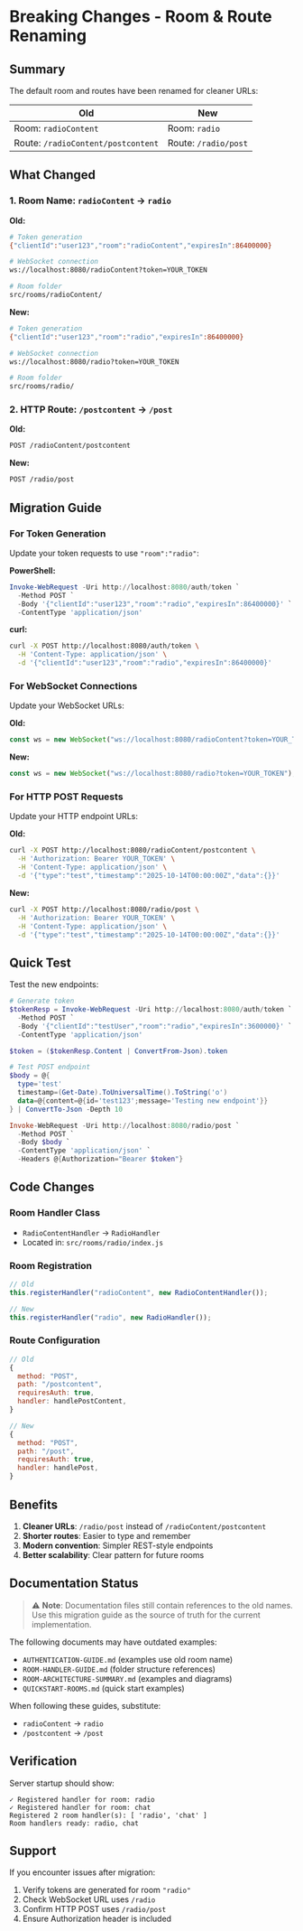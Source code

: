 # Breaking Changes - Room & Route Renaming

## Summary

The default room and routes have been renamed for cleaner URLs:

| Old                                | New                  |
| ---------------------------------- | -------------------- |
| Room: `radioContent`               | Room: `radio`        |
| Route: `/radioContent/postcontent` | Route: `/radio/post` |

## What Changed

### 1. Room Name: `radioContent` → `radio`

**Old:**

```bash
# Token generation
{"clientId":"user123","room":"radioContent","expiresIn":86400000}

# WebSocket connection
ws://localhost:8080/radioContent?token=YOUR_TOKEN

# Room folder
src/rooms/radioContent/
```

**New:**

```bash
# Token generation
{"clientId":"user123","room":"radio","expiresIn":86400000}

# WebSocket connection
ws://localhost:8080/radio?token=YOUR_TOKEN

# Room folder
src/rooms/radio/
```

### 2. HTTP Route: `/postcontent` → `/post`

**Old:**

```bash
POST /radioContent/postcontent
```

**New:**

```bash
POST /radio/post
```

## Migration Guide

### For Token Generation

Update your token requests to use `"room":"radio"`:

**PowerShell:**

```powershell
Invoke-WebRequest -Uri http://localhost:8080/auth/token `
  -Method POST `
  -Body '{"clientId":"user123","room":"radio","expiresIn":86400000}' `
  -ContentType 'application/json'
```

**curl:**

```bash
curl -X POST http://localhost:8080/auth/token \
  -H 'Content-Type: application/json' \
  -d '{"clientId":"user123","room":"radio","expiresIn":86400000}'
```

### For WebSocket Connections

Update your WebSocket URLs:

**Old:**

```javascript
const ws = new WebSocket("ws://localhost:8080/radioContent?token=YOUR_TOKEN");
```

**New:**

```javascript
const ws = new WebSocket("ws://localhost:8080/radio?token=YOUR_TOKEN");
```

### For HTTP POST Requests

Update your HTTP endpoint URLs:

**Old:**

```bash
curl -X POST http://localhost:8080/radioContent/postcontent \
  -H 'Authorization: Bearer YOUR_TOKEN' \
  -H 'Content-Type: application/json' \
  -d '{"type":"test","timestamp":"2025-10-14T00:00:00Z","data":{}}'
```

**New:**

```bash
curl -X POST http://localhost:8080/radio/post \
  -H 'Authorization: Bearer YOUR_TOKEN' \
  -H 'Content-Type: application/json' \
  -d '{"type":"test","timestamp":"2025-10-14T00:00:00Z","data":{}}'
```

## Quick Test

Test the new endpoints:

```powershell
# Generate token
$tokenResp = Invoke-WebRequest -Uri http://localhost:8080/auth/token `
  -Method POST `
  -Body '{"clientId":"testUser","room":"radio","expiresIn":3600000}' `
  -ContentType 'application/json'

$token = ($tokenResp.Content | ConvertFrom-Json).token

# Test POST endpoint
$body = @{
  type='test'
  timestamp=(Get-Date).ToUniversalTime().ToString('o')
  data=@{content=@{id='test123';message='Testing new endpoint'}}
} | ConvertTo-Json -Depth 10

Invoke-WebRequest -Uri http://localhost:8080/radio/post `
  -Method POST `
  -Body $body `
  -ContentType 'application/json' `
  -Headers @{Authorization="Bearer $token"}
```

## Code Changes

### Room Handler Class

- `RadioContentHandler` → `RadioHandler`
- Located in: `src/rooms/radio/index.js`

### Room Registration

```javascript
// Old
this.registerHandler("radioContent", new RadioContentHandler());

// New
this.registerHandler("radio", new RadioHandler());
```

### Route Configuration

```javascript
// Old
{
  method: "POST",
  path: "/postcontent",
  requiresAuth: true,
  handler: handlePostContent,
}

// New
{
  method: "POST",
  path: "/post",
  requiresAuth: true,
  handler: handlePost,
}
```

## Benefits

1. **Cleaner URLs**: `/radio/post` instead of `/radioContent/postcontent`
2. **Shorter routes**: Easier to type and remember
3. **Modern convention**: Simpler REST-style endpoints
4. **Better scalability**: Clear pattern for future rooms

## Documentation Status

> ⚠️ **Note**: Documentation files still contain references to the old names.  
> Use this migration guide as the source of truth for the current implementation.

The following documents may have outdated examples:

- `AUTHENTICATION-GUIDE.md` (examples use old room name)
- `ROOM-HANDLER-GUIDE.md` (folder structure references)
- `ROOM-ARCHITECTURE-SUMMARY.md` (examples and diagrams)
- `QUICKSTART-ROOMS.md` (quick start examples)

When following these guides, substitute:

- `radioContent` → `radio`
- `/postcontent` → `/post`

## Verification

Server startup should show:

```
✓ Registered handler for room: radio
✓ Registered handler for room: chat
Registered 2 room handler(s): [ 'radio', 'chat' ]
Room handlers ready: radio, chat
```

## Support

If you encounter issues after migration:

1. Verify tokens are generated for room `"radio"`
2. Check WebSocket URL uses `/radio`
3. Confirm HTTP POST uses `/radio/post`
4. Ensure Authorization header is included
